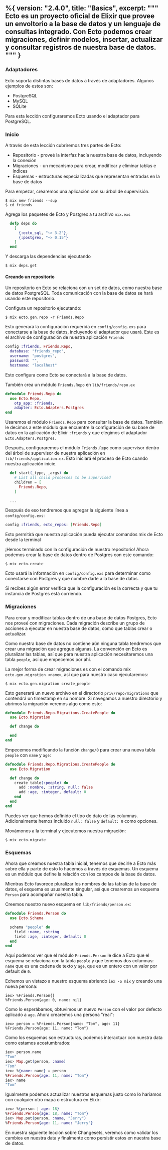 %{
  version: "2.4.0",
  title: "Basics",
  excerpt: """
  Ecto es un proyecto oficial de Elixir que provee un envoltorio a la base de datos y un lenguaje de consultas integrado. Con Ecto podemos crear migraciones, definir modelos, insertar, actualizar y consultar registros de nuestra base de datos.
  """
}
---

### Adaptadores

Ecto soporta distintas bases de datos a través de adaptadores. Algunos ejemplos de estos son:

* PostgreSQL
* MySQL
* SQLite

Para esta lección configuraremos Ecto usando el adaptador para PostgreSQL.

### Inicio

A través de esta lección cubriremos tres partes de Ecto:

* Repositorio - proveé la interfaz hacía nuestra base de datos, incluyendo la conexión
* Migraciones - un mecanismo para crear, modificar y eliminar tablas e índices
* Esquemas - estructuras especializadas que representan entradas en la base de datos

Para empezar, crearemos una aplicación con su árbol de supervisión.

```shell
$ mix new friends --sup
$ cd friends
```

Agrega los paquetes de Ecto y Postgrex a tu archivo `mix.exs`

```elixir
  defp deps do
    [
      {:ecto_sql, "~> 3.2"},
      {:postgrex, "~> 0.15"}
    ]
  end
```

Y descarga las dependencias ejecutando

```shell
$ mix deps.get
```

#### Creando un repositorio

Un repositorio en Ecto se relaciona con un set de datos, como nuestra base de datos PostgreSQL.
Toda comunicación con la base de datos se hará usando este repositorio.

Configura un repositorio ejecutando:

```shell
$ mix ecto.gen.repo -r Friends.Repo
```

Esto generará la configuración requerida en `config/config.exs` para conectarse a la base de datos, incluyendo el adaptador que usará.
Este es el archivo de configuración de nuestra aplicación `Friends`

```elixir
config :friends, Friends.Repo,
  database: "friends_repo",
  username: "postgres",
  password: "",
  hostname: "localhost"
```

Esto configura como Ecto se conectará a la base de datos.

También crea un módulo `Friends.Repo` en `lib/friends/repo.ex`

```elixir
defmodule Friends.Repo do
  use Ecto.Repo,
    otp_app: :friends,
    adapter: Ecto.Adapters.Postgres
end
```

Usaremos el módulo `Friends.Repo` para consultar la base de datos. También le decimos a este módulo que encuentre la configuración de su base de datos en la aplicación de Elixir `:friends` y que elegimos el adaptador `Ecto.Adapters.Postgres`.

Después, configuraremos el módulo `Friends.Repo` como supervisor dentro del árbol de supervisor de nuestra aplicación en `lib/friends/application.ex`.
Esto iniciará el proceso de Ecto cuando nuestra aplicación inicie.

```elixir
  def start(_type, _args) do
    # List all child processes to be supervised
    children = [
      Friends.Repo,
    ]

  ...
```

Después de eso tendremos que agregar la siguiente línea a `config/config.exs`:

```elixir
config :friends, ecto_repos: [Friends.Repo]
```

Esto permitirá que nuestra aplicación pueda ejecutar comandos mix de Ecto desde la terminal

¡Hemos terminado con la configuración de nuestro repositorio!
Ahora podemos crear la base de datos dentro de Postgres con este comando:

```shell
$ mix ecto.create
```

Ecto usará la información en `config/config.exs` para determinar como conectarse con Postgres y que nombre darle a la base de datos.

Si recibes algún error verifica que la configuración es la correcta y que tu instancia de Postgres está corriendo.

### Migraciones

Para crear y modificar tablas dentro de una base de datos Postgres, Ecto nos proveé con migraciones.
Cada migración describe un grupo de acciones a ejecutar en nuestra base de datos, como que tablas crear o actualizar.

Como nuestra base de datos no contiene aún ninguna tabla tendremos que crear una migración que agregue algunas.
La convención en Ecto es pluralizar las tablas, así que para nuestra aplicación necesitaremos una tabla `people`, así que empecemos por ahí.

La mejor forma de crear migraciones es con el comando mix `ecto.gen.migration <name>`, así que para nuestro caso ejecutaremos:

```shell
$ mix ecto.gen.migration create_people
```

Esto generará un nuevo archivo en el directorio `priv/repo/migrations` que contendrá un timestamp en su nombre.
Si navegamos a nuestro directorio y abrimos la migración veremos algo como esto:

```elixir
defmodule Friends.Repo.Migrations.CreatePeople do
  use Ecto.Migration

  def change do

  end
end
```

Empecemos modificando la función `change/0` para crear una nueva tabla `people` con `name` y `age`:

```elixir
defmodule Friends.Repo.Migrations.CreatePeople do
  use Ecto.Migration

  def change do
    create table(:people) do
      add :nombre, :string, null: false
      add :age, :integer, default: 0
    end
  end
end
```

Puedes ver que hemos definido el tipo de dato de las columnas.
Adicionalmente hemos incluido `null: false` y `default: 0` como opciones.

Movámonos a la terminal y ejecutemos nuestra migración:

```shell
$ mix ecto.migrate
```

### Esquemas

Ahora que creamos nuestra tabla inicial, tenemos que decirle a Ecto más sobre ella y parte de esto lo hacemos a través de esquemas.
Un esquema es un módulo que define la relación con los campos de la base de datos.

Mientras Ecto favorece pluralizar los nombres de las tablas de la base de datos, el esquema es usualmente singular, así que crearemos un esquema `Person` para acompañar nuestra tabla.

Creemos nuestro nuevo esquema en `lib/friends/person.ex`:

```elixir
defmodule Friends.Person do
  use Ecto.Schema

  schema "people" do
    field :name, :string
    field :age, :integer, default: 0
  end
end
```

Aquí podemos ver que el módulo `Friends.Person` le dice a Ecto que el esquema se relaciona con la tabla `people` y que tenemos dos columnas: `name` que es una cadena de texto y `age`, que es un entero con un valor por default de `0`.

Echemos un vistazo a nuestro esquema abriendo `iex -S mix` y creando una nueva persona:

```shell
iex> %Friends.Person{}
%Friends.Person{age: 0, name: nil}
```

Como lo esperábamos, obtuvimos un nuevo `Person` con el valor por defecto aplicado a `age`.
Ahora crearemos una persona "real":

```shell
iex> person = %Friends.Person{name: "Tom", age: 11}
%Friends.Person{age: 11, name: "Tom"}
```

Como los esquemas son estructuras, podemos interactuar con nuestra data como estamos acostumbrados:

```elixir
iex> person.name
"Tom"
iex> Map.get(person, :name)
"Tom"
iex> %{name: name} = person
%Friends.Person{age: 11, name: "Tom"}
iex> name
"Tom"
```

Igualmente podemos actualizar nuestros esquemas justo como lo haríamos con cualquier otro mapa o estructura en Elixir:

```elixir
iex> %{person | age: 18}
%Friends.Person{age: 18, name: "Tom"}
iex> Map.put(person, :name, "Jerry")
%Friends.Person{age: 11, name: "Jerry"}
```

En nuestra siguiente lección sobre Changesets, veremos como validar los cambios en nuestra data y finalmente como persistir estos en nuestra base de datos.
